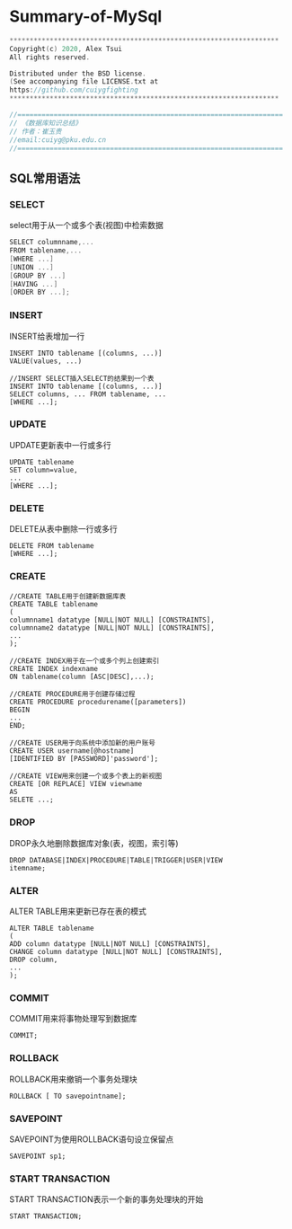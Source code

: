# Summary-of-MySql

```c++
*******************************************************************
Copyright(c) 2020, Alex Tsui
All rights reserved.

Distributed under the BSD license.
(See accompanying file LICENSE.txt at
https://github.com/cuiygfighting 
*******************************************************************

//==================================================================
// 《数据库知识总结》
// 作者：崔玉贵
//email:cuiyg@pku.edu.cn
//==================================================================
```

## SQL常用语法

### SELECT

select用于从一个或多个表(视图)中检索数据

```c++
SELECT columnname,...
FROM tablename,...
[WHERE ...]
[UNION ...]
[GROUP BY ...]
[HAVING ...]
[ORDER BY ...];
```

### INSERT

INSERT给表增加一行

```
INSERT INTO tablename [(columns, ...)]
VALUE(values, ...)

//INSERT SELECT插入SELECT的结果到一个表
INSERT INTO tablename [(columns, ...)]
SELECT columns, ... FROM tablename, ...
[WHERE ...];
```

### UPDATE

UPDATE更新表中一行或多行

```
UPDATE tablename
SET column=value,
...
[WHERE ...];
```

### DELETE

DELETE从表中删除一行或多行

```
DELETE FROM tablename
[WHERE ...];
```

### CREATE

```
//CREATE TABLE用于创建新数据库表
CREATE TABLE tablename
(
columnname1 datatype [NULL|NOT NULL] [CONSTRAINTS],
columnname2 datatype [NULL|NOT NULL] [CONSTRAINTS],
...
);

//CREATE INDEX用于在一个或多个列上创建索引
CREATE INDEX indexname
ON tablename(column [ASC|DESC],...);

//CREATE PROCEDURE用于创建存储过程
CREATE PROCEDURE procedurename([parameters])
BEGIN
...
END;

//CREATE USER用于向系统中添加新的用户账号
CREATE USER username[@hostname]
[IDENTIFIED BY [PASSWORD]'password'];

//CREATE VIEW用来创建一个或多个表上的新视图
CREATE [OR REPLACE] VIEW viewname
AS
SELETE ...;
```

### DROP

DROP永久地删除数据库对象(表，视图，索引等)

```
DROP DATABASE|INDEX|PROCEDURE|TABLE|TRIGGER|USER|VIEW
itemname;
```

### ALTER

ALTER TABLE用来更新已存在表的模式

```
ALTER TABLE tablename
(
ADD column datatype [NULL|NOT NULL] [CONSTRAINTS],
CHANGE column datatype [NULL|NOT NULL] [CONSTRAINTS],
DROP column,
...
);
```

### COMMIT

COMMIT用来将事物处理写到数据库

```
COMMIT;
```

### ROLLBACK

ROLLBACK用来撤销一个事务处理块

```
ROLLBACK [ TO savepointname];
```

### SAVEPOINT

SAVEPOINT为使用ROLLBACK语句设立保留点

```
SAVEPOINT sp1;
```

### START TRANSACTION

START TRANSACTION表示一个新的事务处理块的开始

```
START TRANSACTION;
```

